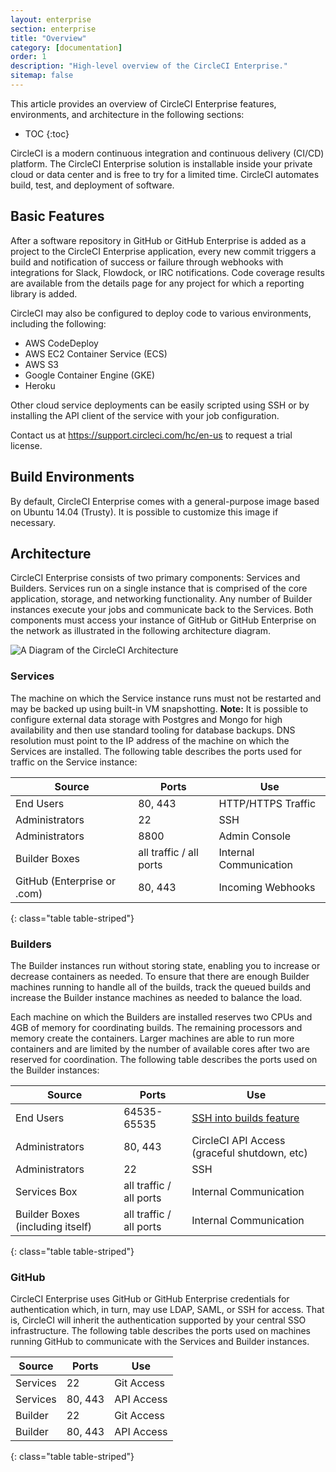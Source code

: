 ```yaml
---
layout: enterprise
section: enterprise
title: "Overview"
category: [documentation]
order: 1
description: "High-level overview of the CircleCI Enterprise."
sitemap: false
---
```


This article provides an overview of CircleCI Enterprise features, environments, and architecture in the following sections:

* TOC
{:toc}

CircleCI is a modern continuous integration and continuous delivery (CI/CD) platform. The CircleCI Enterprise solution is installable inside your private cloud or data center and is free to try for a limited time. CircleCI automates build, test, and deployment of software.

## Basic Features

After a software repository in GitHub or GitHub Enterprise is added as a project to the CircleCI Enterprise application, every new commit triggers a build and notification of success or failure through webhooks with integrations for Slack, Flowdock, or IRC notifications. Code coverage results are available from the details page for any project for which a reporting library is added.

CircleCI may also be configured to deploy code to various environments, including the following:

- AWS CodeDeploy
- AWS EC2 Container Service (ECS)
- AWS S3
- Google Container Engine (GKE)
- Heroku

Other cloud service deployments can be easily scripted using SSH or by installing the API client of the service with your job configuration.

Contact us at <https://support.circleci.com/hc/en-us> to request a trial license.

## Build Environments

By default, CircleCI Enterprise comes with a general-purpose image based on Ubuntu 14.04 (Trusty). It is possible to customize this image if necessary. 

## Architecture

CircleCI Enterprise consists of two primary components: Services and Builders. Services run on a single instance that is comprised of the core application, storage, and networking functionality. Any number of Builder instances execute your jobs and communicate back to the Services. Both components must access your instance of GitHub or GitHub Enterprise on the network as illustrated in the following architecture diagram.

![A Diagram of the CircleCI Architecture]({{site.baseurl}}/assets/img/docs/ccie_arch.png)

### Services 

The machine on which the Service instance runs must not be restarted and may be backed up using built-in VM snapshotting. **Note:** It is possible to configure external data storage with Postgres and Mongo for high availability and then use standard tooling for database backups. DNS resolution must point to the IP address of the machine on which the Services are installed. The following table describes the ports used for traffic on the Service instance:


| Source                      | Ports                   | Use                    |
|-----------------------------|-------------------------|------------------------|
| End Users                   | 80, 443                 | HTTP/HTTPS Traffic     |
| Administrators              | 22                      | SSH                    |
| Administrators              | 8800                    | Admin Console          |
| Builder Boxes               | all traffic / all ports | Internal Communication |
| GitHub (Enterprise or .com) | 80, 443                 | Incoming Webhooks      |
{: class="table table-striped"}

### Builders
The Builder instances run without storing state, enabling you to increase or decrease containers as needed. To ensure that there are enough Builder machines running to handle all of the builds, track the queued builds and increase the Builder instance machines as needed to balance the load.

Each machine on which the Builders are installed reserves two CPUs and 4GB of memory for coordinating builds. The remaining processors and memory create the containers. Larger machines are able to run more containers and are limited by the number of available cores after two are reserved for coordination. The following table describes the ports used on the Builder instances:


| Source                           | Ports                   | Use                                                            |
|----------------------------------|-------------------------|----------------------------------------------------------------|
| End Users                        | 64535-65535             | [SSH into builds feature](https://circleci.com/docs/1.0/ssh-build/) |
| Administrators                   | 80, 443                 | CircleCI API Access (graceful shutdown, etc)                   |
| Administrators                   | 22                      | SSH                                                            |
| Services Box                     | all traffic / all ports | Internal Communication                                         |
| Builder Boxes (including itself) | all traffic / all ports | Internal Communication                                         |
{: class="table table-striped"}

### GitHub
CircleCI Enterprise uses GitHub or GitHub Enterprise credentials for
authentication which, in turn, may use LDAP, SAML, or SSH for access. That is, CircleCI will inherit the authentication  supported by your central SSO infrastructure. The following table describes the ports used on machines running GitHub to communicate with the Services and Builder instances.


| Source        | Ports   | Use          |
|---------------|---------|--------------|
| Services   | 22      | Git Access   |
| Services   | 80, 443 | API Access   |
| Builder  | 22      | Git Access   |
| Builder  | 80, 443 | API Access   |
{: class="table table-striped"}




